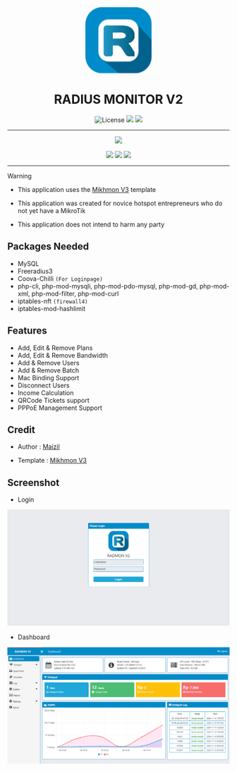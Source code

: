 <div align="center">
  <img src="img/radmon.png" alt="logo" width="150">
  <h1>RADIUS MONITOR V2</h1>
</div>

<div align="center">
  <img alt="License" src="https://img.shields.io/github/license/Maizil41/RadMonv2?style=for-the-badge&logo=github">
  <a target="_blank" href="https://github.com/Maizil41/RadMonv2/releases"><img src="https://img.shields.io/badge/Version-2.0--beta-blue?style=for-the-badge&logo=github"></a>
  <a target="_blank" href="https://github.com/Maizil41/RadMonv2/releases"><img src="https://img.shields.io/github/downloads/Maizil41/RadMonv2/total?style=for-the-badge&logo=github"></a>
</div>
<hr>

<p align="center">
<a href="https://saweria.co/mutiarawrt"><img src="https://img.shields.io/badge/Donation-FFAE00?style=for-the-badge&logo=ko-fi&logoColor=white"></a>

<p align="center">
<a href="https://t.me/mutiarawrt"><img src="https://img.shields.io/badge/Telegram--Channel-2CA5E0?style=for-the-badge&logo=telegram&logoColor=white"></a>
<a href="https://www.youtube.com/@mutiara-wrt"><img src="https://img.shields.io/badge/Youtube--Channel-e02c2c?style=for-the-badge&logo=youtube&logoColor=white"></a>
<a href="https://t.me/mutiara_wrt"><img src="https://img.shields.io/badge/Telegram--Groups-2CA5E0?style=for-the-badge&logo=telegram&logoColor=white"></a>
</p>

<hr/>

> [!WARNING]
>
> - This application uses the [Mikhmon V3](https://github.com/laksa19/mikhmonv3) template
>
> - This application was created for novice hotspot entrepreneurs who do not yet have a MikroTik
> 
> - This application does not intend to harm any party

Packages Needed
---
- MySQL
- Freeradius3
- Coova-Chilli `(For Loginpage)`
- php-cli, php-mod-mysqli, php-mod-pdo-mysql, php-mod-gd, php-mod-xml, php-mod-filter, php-mod-curl
- iptables-nft `(firewall4)`
- iptables-mod-hashlimit

Features
---
- Add, Edit & Remove Plans
- Add, Edit & Remove Bandwidth
- Add & Remove Users
- Add & Remove Batch
- Mac Binding Support
- Disconnect Users
- Income Calculation
- QRCode Tickets support
- PPPoE Management Support

Credit
---
<ul>
  <li>Author : <a href="https://github.com/maizil41" target="_blank">Maizil</a></li>
</ul>

<ul>
  <li>Template : <a href="https://github.com/laksa19/mikhmonv3" target="_blank">Mikhmon V3</a></li>
</ul>


Screenshot
---
* Login
<p align="center">
    <img src="/img/login.png">
</p>

* Dashboard
<p align="center">
    <img src="/img/dash.png">
</p>
